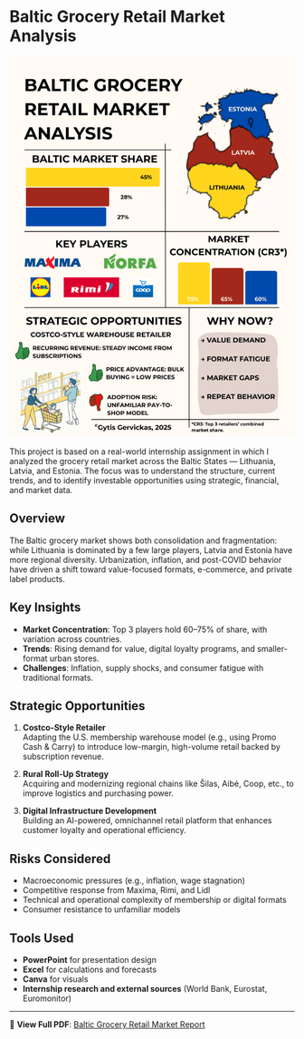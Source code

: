 # Baltic Grocery Retail Market Analysis

![NBA Dream Infographic](../Images/Baltic.png)

This project is based on a real-world internship assignment in which I analyzed the grocery retail market across the Baltic States — Lithuania, Latvia, and Estonia. The focus was to understand the structure, current trends, and to identify investable opportunities using strategic, financial, and market data.

## Overview

The Baltic grocery market shows both consolidation and fragmentation: while Lithuania is dominated by a few large players, Latvia and Estonia have more regional diversity. Urbanization, inflation, and post-COVID behavior have driven a shift toward value-focused formats, e-commerce, and private label products.

## Key Insights

- **Market Concentration**: Top 3 players hold 60–75% of share, with variation across countries.
- **Trends**: Rising demand for value, digital loyalty programs, and smaller-format urban stores.
- **Challenges**: Inflation, supply shocks, and consumer fatigue with traditional formats.

## Strategic Opportunities

1. **Costco-Style Retailer**  
   Adapting the U.S. membership warehouse model (e.g., using Promo Cash & Carry) to introduce low-margin, high-volume retail backed by subscription revenue.

2. **Rural Roll-Up Strategy**  
   Acquiring and modernizing regional chains like Šilas, Aibė, Coop, etc., to improve logistics and purchasing power.

3. **Digital Infrastructure Development**  
   Building an AI-powered, omnichannel retail platform that enhances customer loyalty and operational efficiency.

## Risks Considered

- Macroeconomic pressures (e.g., inflation, wage stagnation)
- Competitive response from Maxima, Rimi, and Lidl
- Technical and operational complexity of membership or digital formats
- Consumer resistance to unfamiliar models

## Tools Used

- **PowerPoint** for presentation design
- **Excel** for calculations and forecasts
- **Canva** for visuals
- **Internship research and external sources** (World Bank, Eurostat, Euromonitor)

---

📄 **View Full PDF**: [Baltic Grocery Retail Market Report](../Project%203/Baltic%20Grocery%20(2).pdf)
